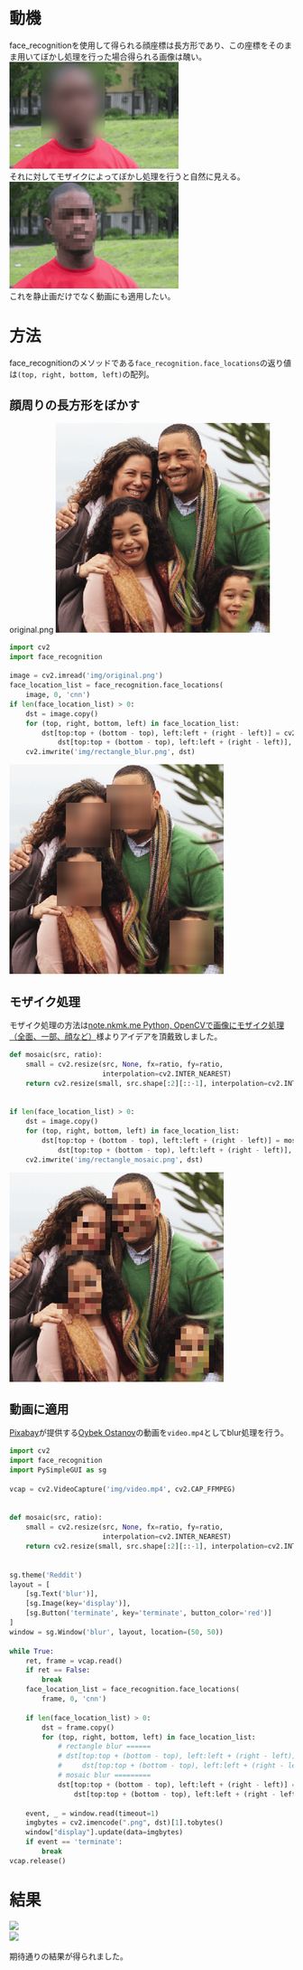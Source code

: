 # 動機
face_recognitionを使用して得られる顔座標は長方形であり、この座標をそのまま用いてぼかし処理を行った場合得られる画像は醜い。
![](img/rectangle_blur-fs8.png)  
それに対してモザイクによってぼかし処理を行うと自然に見える。
![](img/rectangle_mosaic1-fs8.png)  
これを静止画だけでなく動画にも適用したい。

# 方法
face_recognitionのメソッドである`face_recognition.face_locations`の返り値は`(top, right, bottom, left)`の配列。
## 顔周りの長方形をぼかす
original.png
![](img/original.png)  

```python
import cv2
import face_recognition

image = cv2.imread('img/original.png')
face_location_list = face_recognition.face_locations(
    image, 0, 'cnn')
if len(face_location_list) > 0:
    dst = image.copy()
    for (top, right, bottom, left) in face_location_list:
        dst[top:top + (bottom - top), left:left + (right - left)] = cv2.blur(
            dst[top:top + (bottom - top), left:left + (right - left)], (50, 50))
    cv2.imwrite('img/rectangle_blur.png', dst)
```
![](img/rectangle_blur.png)  

## モザイク処理
モザイク処理の方法は[note.nkmk.me Python, OpenCVで画像にモザイク処理（全面、一部、顔など）](https://note.nkmk.me/python-opencv-mosaic/)様よりアイデアを頂戴致しました。

```python
def mosaic(src, ratio):
    small = cv2.resize(src, None, fx=ratio, fy=ratio,
                       interpolation=cv2.INTER_NEAREST)
    return cv2.resize(small, src.shape[:2][::-1], interpolation=cv2.INTER_NEAREST)


if len(face_location_list) > 0:
    dst = image.copy()
    for (top, right, bottom, left) in face_location_list:
        dst[top:top + (bottom - top), left:left + (right - left)] = mosaic(
            dst[top:top + (bottom - top), left:left + (right - left)], 0.1)
    cv2.imwrite('img/rectangle_mosaic.png', dst)
```
![](img/rectangle_mosaic.png)  

## 動画に適用
<a href="https://pixabay.com/ja/?utm_source=link-attribution&amp;utm_medium=referral&amp;utm_campaign=image&amp;utm_content=87593">Pixabay</a>が提供する<a href="https://pixabay.com/ja/users/magicboxstudio-23243171/?utm_source=link-attribution&amp;utm_medium=referral&amp;utm_campaign=image&amp;utm_content=87593">Oybek Ostanov</a>の動画を`video.mp4`としてblur処理を行う。

```python
import cv2
import face_recognition
import PySimpleGUI as sg

vcap = cv2.VideoCapture('img/video.mp4', cv2.CAP_FFMPEG)


def mosaic(src, ratio):
    small = cv2.resize(src, None, fx=ratio, fy=ratio,
                       interpolation=cv2.INTER_NEAREST)
    return cv2.resize(small, src.shape[:2][::-1], interpolation=cv2.INTER_NEAREST)


sg.theme('Reddit')
layout = [
    [sg.Text('blur')],
    [sg.Image(key='display')],
    [sg.Button('terminate', key='terminate', button_color='red')]
]
window = sg.Window('blur', layout, location=(50, 50))

while True:
    ret, frame = vcap.read()
    if ret == False:
        break
    face_location_list = face_recognition.face_locations(
        frame, 0, 'cnn')

    if len(face_location_list) > 0:
        dst = frame.copy()
        for (top, right, bottom, left) in face_location_list:
            # rectangle blur ======
            # dst[top:top + (bottom - top), left:left + (right - left)] = cv2.blur(
            #     dst[top:top + (bottom - top), left:left + (right - left)], (50, 50))
            # mosaic blur =========
            dst[top:top + (bottom - top), left:left + (right - left)] = mosaic(
                dst[top:top + (bottom - top), left:left + (right - left)], 0.1)

    event, _ = window.read(timeout=1)
    imgbytes = cv2.imencode(".png", dst)[1].tobytes()
    window["display"].update(data=imgbytes)
    if event == 'terminate':
        break
vcap.release()
```
# 結果
![](img/blur_rectangle.gif)  
![](img/blur_mosaic.gif)  

期待通りの結果が得られました。